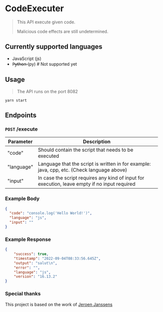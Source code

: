 # CodeExecuter

> This API execute given code.
>
> Malicious code effects are still undetermined.

## Currently supported languages

- JavaScript (js)
- P̶y̶t̶h̶o̶n̶ (py) # Not supported yet

## Usage

> The API runs on the port 8082

```
yarn start
```

## Endpoints

### `POST` /execute

| Parameter  | Description                                                                                                                   |
| ---------- | ----------------------------------------------------------------------------------------------------------------------------- |
| "code"     | Should contain the script that needs to be executed                                                                           |
| "language" | Language that the script is written in for example: java, cpp, etc. (Check language above) |
| "input"    | In case the script requires any kind of input for execution, leave empty if no input required                                 |

### Example Body

```json
{
  "code": "console.log('Hello World!')",
  "language": "js",
  "input": ""
}
```

### Example Response

```json
{
    "success": true,
    "timestamp": "2022-09-04T08:33:56.645Z",
    "output": "salut\n",
    "error": "",
    "language": "js",
    "version": "16.13.2"
}
```

### Special thanks

This project is based on the work of [Jeroen Janssens](https://github.com/Jaagrav/CodeX-API)
